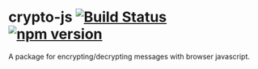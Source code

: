 # crypto-js [![Build Status](https://travis-ci.com/gopnic-com/crypto-js.svg?branch=master)](https://travis-ci.com/gopnic-com/crypto-js) [![npm version](https://badge.fury.io/js/%40gopnic%2Fcrypto-js.svg)](https://badge.fury.io/js/%40gopnic%2Fcrypto-js)
A package for encrypting/decrypting messages with browser javascript.